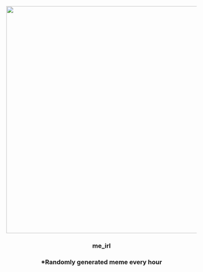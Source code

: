 <p align="center">
        <img src="https://i.redd.it/voflei4nryq81.jpg" width="600" height="600">
        </p>
        <h3 align="center">me_irl</h3>
        <h3 align="center">*Randomly generated meme every hour</h3>
    
